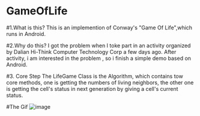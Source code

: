 # GameOfLife
#1.What is this?
This is an implemention of Conway's "Game Of Life",which runs in Android.

#2.Why do this?
I got the problem when I toke part in an activity organized by Dalian Hi-Think Computer Technology Corp  a few days ago.
After activity, i am interested in the problem , so i finish a simple demo based on Android.

#3. Core Step
The LifeGame Class is the Algorithm, which contains tow core methods, one is getting the numbers of living neighbors, the other 
one is getting the  cell's status in next generation by giving a cell's current status.

#The Gif
![image](https://github.com/Spground/GameOfLife/blob/master/show.gif)

